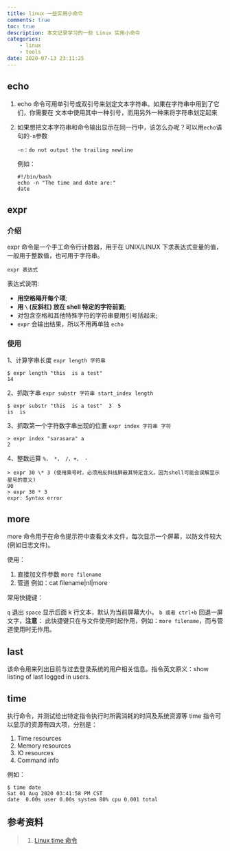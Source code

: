 ```yaml
---
title: linux 一些实用小命令
comments: true
toc: true
description: 本文记录学习的一些 Linux 实用小命令
categories:
    - linux
    - tools
date: 2020-07-13 23:11:25
---
```


## echo

1. echo 命令可用单引号或双引号来划定文本字符串。如果在字符串中用到了它们，你需要在
   文本中使用其中一种引号，而用另外一种来将字符串划定起来

2. 如果想把文本字符串和命令输出显示在同一行中，该怎么办呢？可以用`echo`语句的`-n`参数

    `-n：do not output the trailing newline`

    例如：

    ```shell
    #!/bin/bash
    echo -n "The time and date are:"
    date
    ```

## expr

### 介绍

expr 命令是一个手工命令行计数器，用于在 UNIX/LINUX 下求表达式变量的值，一般用于整数值，也可用于字符串。

`expr 表达式`

表达式说明:

-   **用空格隔开每个项**;
-   **用 `\` (反斜杠) 放在 shell 特定的字符前面**;
-   对包含空格和其他特殊字符的字符串要用引号括起来;
-   `expr` 会输出结果，所以不用再单独 `echo`

### 使用

1、计算字串长度 `expr length 字符串`

```shell
$ expr length "this  is a test"
14
```

2、抓取字串 `expr substr 字符串 start_index length`

```shell
$ expr substr "this  is a test"  3  5
is  is
```

3、抓取第一个字符数字串出现的位置 `expr index 字符串 字符`

```shell
> expr index "sarasara" a
2
```

4、整数运算
`%， *， /，+， -`

```shell
> expr 30 \* 3 (使用乘号时，必须用反斜线屏蔽其特定含义。因为shell可能会误解显示星号的意义)
90
> expr 30 * 3
expr: Syntax error
```

## more

more 命令用于在命令提示符中查看文本文件，每次显示一个屏幕，以防文件较大(例如日志文件)。

使用：

1. 直接加文件参数
   `more filename`
2. 管道
   例如：cat filename|nl|more

常用快捷键：

`q` 退出
`space` 显示后面 k 行文本，默认为当前屏幕大小。
`b 或者 ctrl+b` 回退一屏文字，**注意**： 此快捷键只在与文件使用时起作用，例如：`more filename`，而与管道使用时无作用。

## last

该命令用来列出目前与过去登录系统的用户相关信息。指令英文原义：show listing of last logged in users.

## time

执行命令，并测试给出特定指令执行时所需消耗的时间及系统资源等
time 指令可以显示的资源有四大项，分别是：

1. Time resources
2. Memory resources
3. IO resources
4. Command info

例如：

```shell
$ time date
Sat 01 Aug 2020 03:41:58 PM CST
date  0.00s user 0.00s system 80% cpu 0.001 total
```

## 参考资料

> 1. [Linux time 命令](https://www.runoob.com/linux/linux-comm-time.html)
